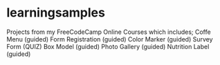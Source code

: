 # learningsamples
Projects from my FreeCodeCamp Online Courses which includes;
Coffe Menu (guided)
Form Registration (guided)
Color Marker (guided)
Survey Form (QUIZ)
Box Model (guided)
Photo Gallery (guided)
Nutrition Label (guided)